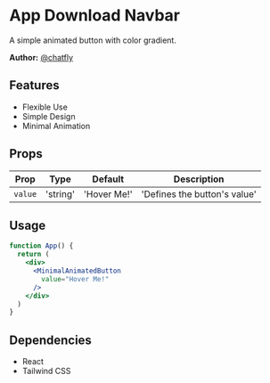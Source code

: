 # App Download Navbar

A simple animated button with color gradient.

**Author:** [@chatfly](https://github.com/chatfly)

## Features

- Flexible Use
- Simple Design
- Minimal Animation 

## Props

| Prop    | Type    | Default     | Description                  |
| ------- | ------- | ----------- | ---------------------------- |
| `value` | 'string'| 'Hover Me!' | 'Defines the button's value' |


## Usage

```jsx
function App() {
  return (
    <div>
      <MinimalAnimatedButton
        value="Hover Me!"
      />
    </div>
  )
}
```

## Dependencies

- React
- Tailwind CSS